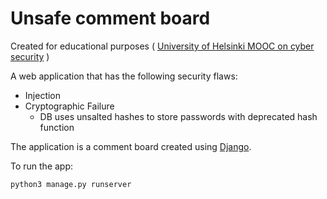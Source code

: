 # Unsafe comment board


Created for educational purposes
( [University of Helsinki MOOC on cyber security](https://cybersecuritybase.mooc.fi) )

A web application that has the following security flaws:
- Injection
- Cryptographic Failure
    - DB uses unsalted hashes to store passwords with deprecated hash function

The application is a comment board created using [Django](https://www.djangoproject.com/).

To run the app:

    python3 manage.py runserver


